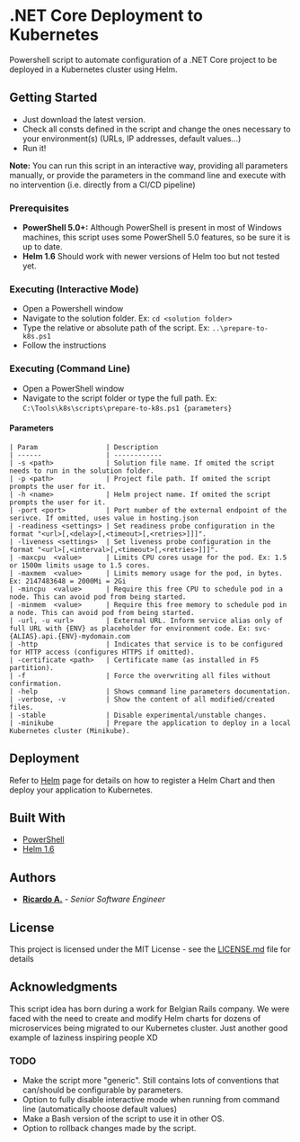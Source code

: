 # .NET Core Deployment to Kubernetes

Powershell script to automate configuration of a .NET Core project to be deployed in a Kubernetes cluster using Helm.

## Getting Started

- Just download the latest version.
- Check all consts defined in the script and change the ones necessary to your environment(s) (URLs, IP addresses, default values...)
- Run it!

**Note:** You can run this script in an interactive way, providing all parameters manually, or provide the parameters in the command line and execute with no intervention (i.e. directly from a CI/CD pipeline)

### Prerequisites

- **PowerShell 5.0+:** Although PowerShell is present in most of Windows machines, this script uses some PowerShell 5.0 features, so be sure it is up to date.
- **Helm 1.6** Should work with newer versions of Helm too but not tested yet.

### Executing (Interactive Mode)

- Open a Powershell window
- Navigate to the solution folder. Ex: `cd <solution folder>`
- Type the relative or absolute path of the script. Ex: `..\prepare-to-k8s.ps1`
- Follow the instructions

### Executing (Command Line)

- Open a PowerShell window
- Navigate to the script folder or type the full path. Ex: `C:\Tools\k8s\scripts\prepare-to-k8s.ps1 {parameters}`

#### Parameters

    | Param                 | Description
    | ------                | ------------
    | -s <path>             | Solution file name. If omited the script needs to run in the solution folder.
    | -p <path>             | Project file path. If omited the script prompts the user for it.
    | -h <name>             | Helm project name. If omited the script prompts the user for it.
    | -port <port>          | Port number of the external endpoint of the serivce. If omitted, uses value in hosting.json
    | -readiness <settings> | Set readiness probe configuration in the format "<url>[,<delay>[,<timeout>[,<retries>]]]".
    | -liveness <settings>  | Set liveness probe configuration in the format "<url>[,<interval>[,<timeout>[,<retries>]]]".
    | -maxcpu  <value>      | Limits CPU cores usage for the pod. Ex: 1.5 or 1500m limits usage to 1.5 cores.
    | -maxmem  <value>      | Limits memory usage for the pod, in bytes. Ex: 2147483648 = 2000Mi = 2Gi
    | -mincpu  <value>      | Require this free CPU to schedule pod in a node. This can avoid pod from being started.
    | -minmem  <value>      | Require this free memory to schedule pod in a node. This can avoid pod from being started.
    | -url, -u <url>        | External URL. Inform service alias only of full URL with {ENV} as placeholder for environment code. Ex: svc-{ALIAS}.api.{ENV}-mydomain.com
    | -http                 | Indicates that service is to be configured for HTTP access (configures HTTPS if omitted).
    | -certificate <path>   | Certificate name (as installed in F5 partition).
    | -f                    | Force the overwriting all files without confirmation.
    | -help                 | Shows command line parameters documentation.
    | -verbose, -v          | Show the content of all modified/created files.
    | -stable               | Disable experimental/unstable changes.
    | -minikube             | Prepare the application to deploy in a local Kubernetes cluster (Minikube).

## Deployment

Refer to [Helm](https://helm.sh/) page for details on how to register a Helm Chart and then deploy your application to Kubernetes.

## Built With

* [PowerShell](https://github.com/PowerShell/PowerShell)
* [Helm 1.6](https://helm.sh/)

## Authors

* [**Ricardo A.**](https://www.linkedin.com/in/ricardo-alkain/) - *Senior Software Engineer*

## License

This project is licensed under the MIT License - see the [LICENSE.md](LICENSE.md) file for details

## Acknowledgments

This script idea has born during a work for Belgian Rails company. We were faced with the need to create and modify Helm charts for dozens of microservices being migrated to our Kubernetes cluster.
Just another good example of laziness inspiring people XD

### TODO

- Make the script more "generic". Still contains lots of conventions that can/should be configurable by parameters.
- Option to fully disable interactive mode when running from command line (automatically choose default values)
- Make a Bash version of the script to use it in other OS.
- Option to rollback changes made by the script.